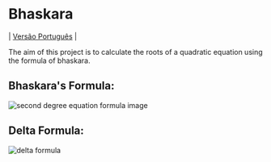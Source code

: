 # Bhaskara

| [Versão Português](https://github.com/JoaoEmanuell/Meus-Estudos-Python/blob/Projetos/Projetos/Bhaskara/README-br.md) |

The aim of this project is to calculate the roots of a quadratic equation using the formula of bhaskara.

## Bhaskara's Formula:

![second degree equation formula image](https://user-images.githubusercontent.com/81983803/129780097-35b03d43-dc7d-42af-95ae-3d17ad545c7d.png)

## Delta Formula:

![delta formula](https://user-images.githubusercontent.com/81983803/129779469-82c45905-e8b3-4c60-906c-2116b46307f2.png)
